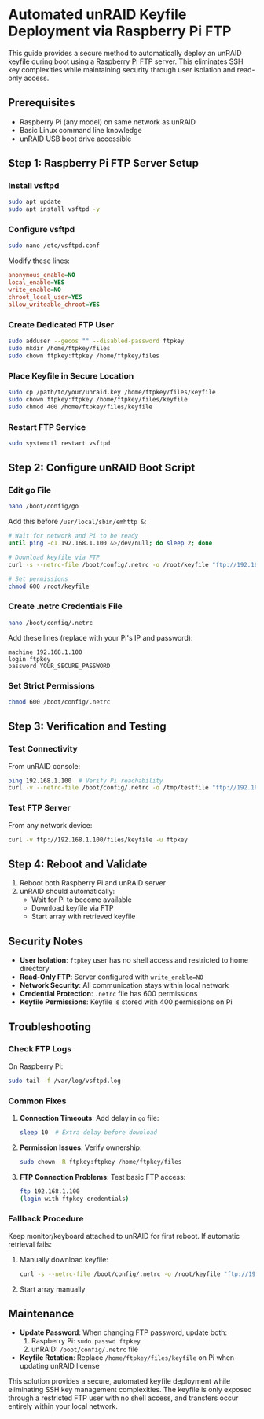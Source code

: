 # Automated unRAID Keyfile Deployment via Raspberry Pi FTP

This guide provides a secure method to automatically deploy an unRAID keyfile during boot using a Raspberry Pi FTP server. This eliminates SSH key complexities while maintaining security through user isolation and read-only access.

## Prerequisites
- Raspberry Pi (any model) on same network as unRAID
- Basic Linux command line knowledge
- unRAID USB boot drive accessible

## Step 1: Raspberry Pi FTP Server Setup

### Install vsftpd
```bash
sudo apt update
sudo apt install vsftpd -y
```

### Configure vsftpd
```bash
sudo nano /etc/vsftpd.conf
```
Modify these lines:
```ini
anonymous_enable=NO
local_enable=YES
write_enable=NO
chroot_local_user=YES
allow_writeable_chroot=YES
```

### Create Dedicated FTP User
```bash
sudo adduser --gecos "" --disabled-password ftpkey
sudo mkdir /home/ftpkey/files
sudo chown ftpkey:ftpkey /home/ftpkey/files
```

### Place Keyfile in Secure Location
```bash
sudo cp /path/to/your/unraid.key /home/ftpkey/files/keyfile
sudo chown ftpkey:ftpkey /home/ftpkey/files/keyfile
sudo chmod 400 /home/ftpkey/files/keyfile
```

### Restart FTP Service
```bash
sudo systemctl restart vsftpd
```

## Step 2: Configure unRAID Boot Script

### Edit go File
```bash
nano /boot/config/go
```
Add this before `/usr/local/sbin/emhttp &`:
```bash
# Wait for network and Pi to be ready
until ping -c1 192.168.1.100 &>/dev/null; do sleep 2; done

# Download keyfile via FTP
curl -s --netrc-file /boot/config/.netrc -o /root/keyfile "ftp://192.168.1.100/files/keyfile"

# Set permissions
chmod 600 /root/keyfile
```

### Create .netrc Credentials File
```bash
nano /boot/config/.netrc
```
Add these lines (replace with your Pi's IP and password):
```
machine 192.168.1.100
login ftpkey
password YOUR_SECURE_PASSWORD
```

### Set Strict Permissions
```bash
chmod 600 /boot/config/.netrc
```

## Step 3: Verification and Testing

### Test Connectivity
From unRAID console:
```bash
ping 192.168.1.100  # Verify Pi reachability
curl -v --netrc-file /boot/config/.netrc -o /tmp/testfile "ftp://192.168.1.100/files/keyfile"
```

### Test FTP Server
From any network device:
```bash
curl -v ftp://192.168.1.100/files/keyfile -u ftpkey
```

## Step 4: Reboot and Validate
1. Reboot both Raspberry Pi and unRAID server
2. unRAID should automatically:
   - Wait for Pi to become available
   - Download keyfile via FTP
   - Start array with retrieved keyfile

## Security Notes
- **User Isolation**: `ftpkey` user has no shell access and restricted to home directory
- **Read-Only FTP**: Server configured with `write_enable=NO`
- **Network Security**: All communication stays within local network
- **Credential Protection**: `.netrc` file has 600 permissions
- **Keyfile Permissions**: Keyfile is stored with 400 permissions on Pi

## Troubleshooting

### Check FTP Logs
On Raspberry Pi:
```bash
sudo tail -f /var/log/vsftpd.log
```

### Common Fixes
1. **Connection Timeouts**: Add delay in `go` file:
   ```bash
   sleep 10  # Extra delay before download
   ```
2. **Permission Issues**: Verify ownership:
   ```bash
   sudo chown -R ftpkey:ftpkey /home/ftpkey/files
   ```
3. **FTP Connection Problems**: Test basic FTP access:
   ```bash
   ftp 192.168.1.100
   (login with ftpkey credentials)
   ```

### Fallback Procedure
Keep monitor/keyboard attached to unRAID for first reboot. If automatic retrieval fails:
1. Manually download keyfile:
   ```bash
   curl -s --netrc-file /boot/config/.netrc -o /root/keyfile "ftp://192.168.1.100/files/keyfile"
   ```
2. Start array manually

## Maintenance
- **Update Password**: When changing FTP password, update both:
  1. Raspberry Pi: `sudo passwd ftpkey`
  2. unRAID: `/boot/config/.netrc` file
- **Keyfile Rotation**: Replace `/home/ftpkey/files/keyfile` on Pi when updating unRAID license

This solution provides a secure, automated keyfile deployment while eliminating SSH key management complexities. The keyfile is only exposed through a restricted FTP user with no shell access, and transfers occur entirely within your local network.
